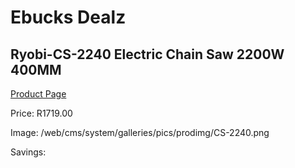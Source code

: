 
# Ebucks Dealz
## Ryobi-CS-2240 Electric Chain Saw 2200W 400MM
[Product Page](https://www.ebucks.com/web/shop/productSelected.do?prodId=1220043231&catId=1235224419)

Price: R1719.00

Image: /web/cms/system/galleries/pics/prodimg/CS-2240.png

Savings: 


	
